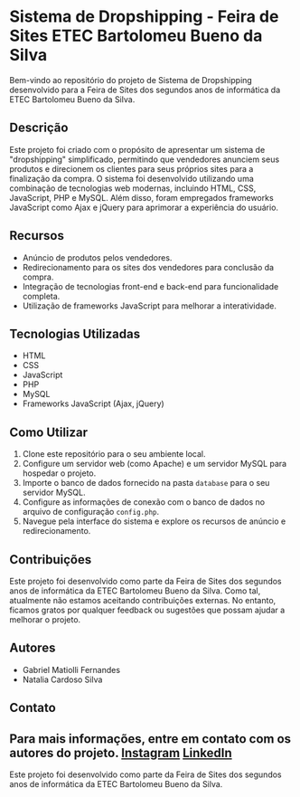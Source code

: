 # Sistema de Dropshipping - Feira de Sites ETEC Bartolomeu Bueno da Silva

Bem-vindo ao repositório do projeto de Sistema de Dropshipping desenvolvido para a Feira de Sites dos segundos anos de informática da ETEC Bartolomeu Bueno da Silva.

## Descrição

Este projeto foi criado com o propósito de apresentar um sistema de "dropshipping" simplificado, permitindo que vendedores anunciem seus produtos e direcionem os clientes para seus próprios sites para a finalização da compra. O sistema foi desenvolvido utilizando uma combinação de tecnologias web modernas, incluindo HTML, CSS, JavaScript, PHP e MySQL. Além disso, foram empregados frameworks JavaScript como Ajax e jQuery para aprimorar a experiência do usuário.

## Recursos

- Anúncio de produtos pelos vendedores.
- Redirecionamento para os sites dos vendedores para conclusão da compra.
- Integração de tecnologias front-end e back-end para funcionalidade completa.
- Utilização de frameworks JavaScript para melhorar a interatividade.

## Tecnologias Utilizadas

- HTML
- CSS
- JavaScript
- PHP
- MySQL
- Frameworks JavaScript (Ajax, jQuery)

## Como Utilizar

1. Clone este repositório para o seu ambiente local.
2. Configure um servidor web (como Apache) e um servidor MySQL para hospedar o projeto.
3. Importe o banco de dados fornecido na pasta `database` para o seu servidor MySQL.
4. Configure as informações de conexão com o banco de dados no arquivo de configuração `config.php`.
5. Navegue pela interface do sistema e explore os recursos de anúncio e redirecionamento.

## Contribuições

Este projeto foi desenvolvido como parte da Feira de Sites dos segundos anos de informática da ETEC Bartolomeu Bueno da Silva. Como tal, atualmente não estamos aceitando contribuições externas. No entanto, ficamos gratos por qualquer feedback ou sugestões que possam ajudar a melhorar o projeto.

## Autores

- Gabriel Matiolli Fernandes
- Natalia Cardoso Silva

## Contato

Para mais informações, entre em contato com os autores do projeto.
[Instagram](https://instagram.com/m4tiolli)
[LinkedIn](https://linkedin.com.br/in/gabrielmatiolli)
---

Este projeto foi desenvolvido como parte da Feira de Sites dos segundos anos de informática da ETEC Bartolomeu Bueno da Silva.
